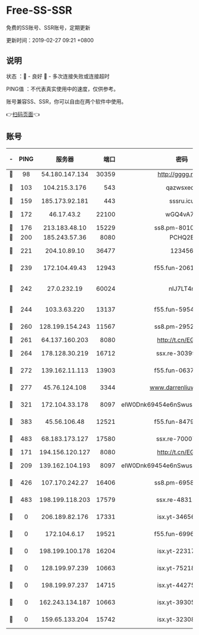 # Free-SS-SSR

免费的SS账号、SSR账号，定期更新

更新时间：2019-02-27 09:21 +0800

## 说明

状态     ：🙂 - 良好 🙁 - 多次连接失败或连接超时

PING值   ：不代表真实使用中的速度，仅供参考。

账号兼容SS、SSR，你可以自由在两个软件中使用。

👉[扫码页面](https://liesauer.github.io/free-ss-ssr.github.io/)👈

## 账号

|-|PING|服务器|端口|密码|加密方式|区域|
|:----:|:----:|:-----:|-----:|:----:|:----:|:----:|
|🙂|98|54.180.147.134|30359|http://gggg.rocks|chacha20|KR|
|🙂|103|104.215.3.176|543|qazwsxedc|aes-256-gcm|JP|
|🙂|159|185.173.92.181|443|sssru.icu|rc4-md5|RU|
|🙂|172|46.17.43.2|22100|wGQ4vA7D|aes-256-gcm|RU|
|🙂|176|213.183.48.10|15229|ss8.pm-80109234|rc4-md5|RU|
|🙂|200|185.243.57.36|8080|PCHQ2E|rc4-md5|US|
|🙂|221|204.10.89.10|36477|123456|aes-256-cfb|US|
|🙂|239|172.104.49.43|12943|f55.fun-20618102|aes-256-cfb|SG|
|🙂|242|27.0.232.19|60024|nIJ7LT4n|xchacha20-ietf-poly1305|HK|
|🙂|244|103.3.63.220|13137|f55.fun-59543154|aes-256-cfb|SG|
|🙂|260|128.199.154.243|11567|ss8.pm-29529398|aes-256-cfb|SG|
|🙂|261|64.137.160.203|8080|http://t.cn/EGJIyrl|rc4-md5|CA|
|🙂|264|178.128.30.219|16712|ssx.re-30399462|aes-256-cfb|SG|
|🙂|272|139.162.11.113|13903|f55.fun-06375860|aes-256-cfb|SG|
|🙂|277|45.76.124.108|3344|www.darrenliuwei.com|aes-256-cfb|AU|
|🙂|321|172.104.33.178|8097|eIW0Dnk69454e6nSwuspv9DmS201tQ0D|aes-256-cfb|SG|
|🙂|383|45.56.106.48|12521|f55.fun-84790716|aes-256-cfb|US|
|🙂|483|68.183.173.127|17580|ssx.re-70007414|aes-256-cfb|US|
|🙂|171|194.156.120.127|8080|http://t.cn/EGJIyrl|rc4-md5|RU|
|🙂|209|139.162.104.193|8097|eIW0Dnk69454e6nSwuspv9DmS201tQ0D|aes-256-cfb|JP|
|🙁|426|107.170.242.27|16406|ss8.pm-69587797|aes-256-cfb|US|
|🙁|483|198.199.118.203|17579|ssx.re-48311289|aes-256-cfb|US|
|🙁|0|206.189.82.176|17331|isx.yt-34656807|aes-256-cfb|SG|
|🙁|0|172.104.6.17|19521|f55.fun-69966470|aes-256-cfb|US|
|🙁|0|198.199.100.178|16204|isx.yt-22317466|aes-256-cfb|US|
|🙁|0|128.199.97.239|10663|isx.yt-75218059|aes-256-cfb|SG|
|🙁|0|198.199.97.237|14715|isx.yt-44275898|aes-256-cfb|US|
|🙁|0|162.243.134.187|10663|isx.yt-39305244|aes-256-cfb|US|
|🙁|0|159.65.133.204|15742|isx.yt-32308322|aes-256-cfb|SG|
